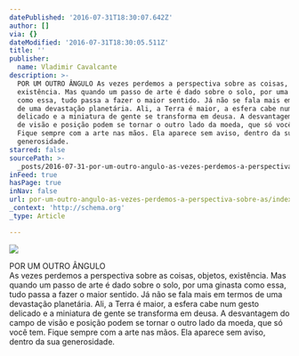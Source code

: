 ```yaml
---
datePublished: '2016-07-31T18:30:07.642Z'
author: []
via: {}
dateModified: '2016-07-31T18:30:05.511Z'
title: ''
publisher:
  name: Vladimir Cavalcante
description: >-
  POR UM OUTRO ÂNGULO As vezes perdemos a perspectiva sobre as coisas, objetos,
  existência. Mas quando um passo de arte é dado sobre o solo, por uma ginasta
  como essa, tudo passa a fazer o maior sentido. Já não se fala mais em termos
  de uma devastação planetária. Ali, a Terra é maior, a esfera cabe num gesto
  delicado e a miniatura de gente se transforma em deusa. A desvantagem do campo
  de visão e posição podem se tornar o outro lado da moeda, que só você tem.
  Fique sempre com a arte nas mãos. Ela aparece sem aviso, dentro da sua
  generosidade.
starred: false
sourcePath: >-
  _posts/2016-07-31-por-um-outro-angulo-as-vezes-perdemos-a-perspectiva-sobre-as.md
inFeed: true
hasPage: true
inNav: false
url: por-um-outro-angulo-as-vezes-perdemos-a-perspectiva-sobre-as/index.html
_context: 'http://schema.org'
_type: Article

---
```

![](https://imgflo.herokuapp.com/graph/vahj1ThiexotieMo/daf86bf3a6d4c3017a0add37b1b11c91/croprotate.jpg?cropheight=643&cropwidth=1280&degrees=0&input=https%3A%2F%2Fthe-grid-user-content.s3-us-west-2.amazonaws.com%2Fed94e441-e2eb-407b-b035-de5841a06e75.jpg&x=0&y=0)

POR UM OUTRO ÂNGULO  
As vezes perdemos a perspectiva sobre as coisas, objetos, existência. Mas quando um passo de arte é dado sobre o solo, por uma ginasta como essa, tudo passa a fazer o maior sentido. Já não se fala mais em termos de uma devastação planetária. Ali, a Terra é maior, a esfera cabe num gesto delicado e a miniatura de gente se transforma em deusa. A desvantagem do campo de visão e posição podem se tornar o outro lado da moeda, que só você tem. Fique sempre com a arte nas mãos. Ela aparece sem aviso, dentro da sua generosidade.